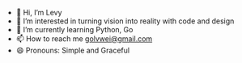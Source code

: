 - 👋 Hi, I’m Levy
- 👀 I’m interested in turning vision into reality with code and design
- 🌱 I’m currently learning Python, Go
- 📫 How to reach me golvwei@gmail.com
- 😄 Pronouns: Simple and Graceful
